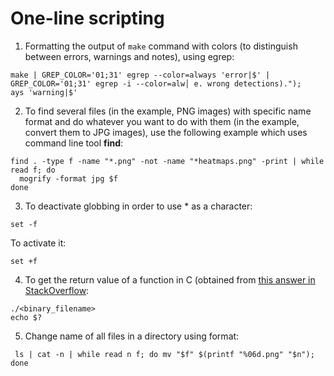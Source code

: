 # One-line scripting
1. Formatting the output of `make` command with colors (to distinguish between errors, warnings and notes), using egrep:
```shell
make | GREP_COLOR='01;31' egrep --color=always 'error|$' | GREP_COLOR='01;31' egrep -i --color=alw│ e. wrong detections).");                                                                                       
ays 'warning|$'
```
2. To find several files (in the example, PNG images) with specific name format and do whatever you want to do with them (in the example, convert them to JPG images), use the following example which uses command line tool **find**:
```shell
find . -type f -name "*.png" -not -name "*heatmaps.png" -print | while read f; do
  mogrify -format jpg $f
done
```
3. To deactivate globbing in order to use * as a character:
```shell
set -f
```
To activate it:
```shell
set +f
```
4. To get the return value of a function in C (obtained from [this answer in StackOverflow](https://stackoverflow.com/questions/8626109/how-can-i-get-what-my-main-function-has-returned):
```shell
./<binary_filename>
echo $?
```
5. Change name of all files in a directory using format:
```shell
 ls | cat -n | while read n f; do mv "$f" $(printf "%06d.png" "$n"); done
```
